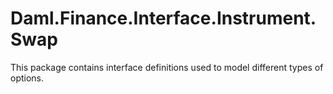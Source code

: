 # Daml.Finance.Interface.Instrument.Swap

This package contains interface definitions used to model different types of options.
